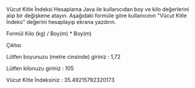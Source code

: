 Vücut Kitle İndeksi Hesaplama
Java ile kullanıcıdan boy ve kilo değerlerini alıp bir değişkene atayın. Aşağıdaki formüle göre kullanıcının "Vücut Kitle İndeks" değerini hesaplayıp ekrana yazdırın.

Formül
Kilo (kg) / Boy(m) * Boy(m)

Çıktısı

Lütfen boyunuzu (metre cinsinde) giriniz : 1,72

Lütfen kilonuzu giriniz : 105

Vücut Kitle İndeksiniz : 35.49215792320173
